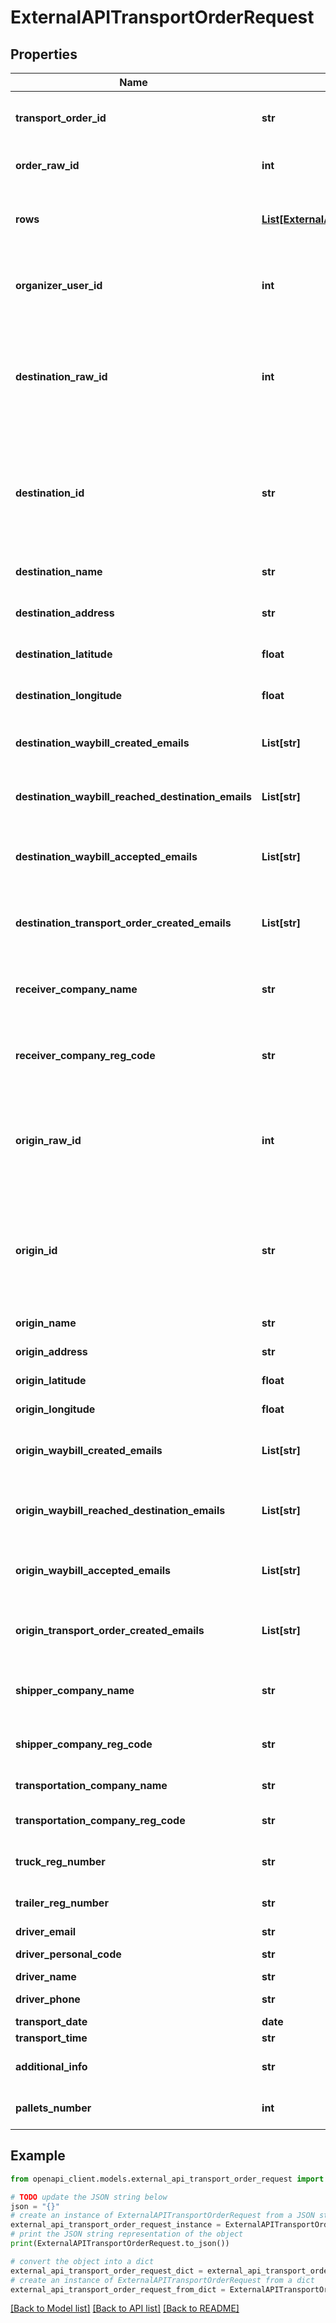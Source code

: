 # ExternalAPITransportOrderRequest


## Properties

Name | Type | Description | Notes
------------ | ------------- | ------------- | -------------
**transport_order_id** | **str** | Unique identifier of the transport order in your system | 
**order_raw_id** | **int** | Unique identifier of the order in your system | [optional] 
**rows** | [**List[ExternalAPITransportOrderRowRequest]**](ExternalAPITransportOrderRowRequest.md) | List of assortments associated with the transport order | 
**organizer_user_id** | **int** | Organizer user ID. Required unless a default values has been set for the API key | [optional] 
**destination_raw_id** | **int** | Unique identifier of the destination in Waybiller. Either this field or destination_raw_id must be provided when creating a new transport order | [optional] 
**destination_id** | **str** | Unique identifier of the destination in your system. Either this field or destination_raw_id must be provided when creating a new transport order | [optional] 
**destination_name** | **str** | Name of the destination location | [optional] 
**destination_address** | **str** | Address of the destination location | [optional] 
**destination_latitude** | **float** | Latitude of the destination location | [optional] 
**destination_longitude** | **float** | Longitude of the destination location | [optional] 
**destination_waybill_created_emails** | **List[str]** | List of emails to notify when a waybill is created for this destination | [optional] 
**destination_waybill_reached_destination_emails** | **List[str]** | List of emails to notify when a waybill reaches this destination | [optional] 
**destination_waybill_accepted_emails** | **List[str]** | List of emails to notify when a waybill is accepted at this destination | [optional] 
**destination_transport_order_created_emails** | **List[str]** | List of emails to notify when a transport order is created for this destination | [optional] 
**receiver_company_name** | **str** | Name of the company that owns the destination location | [optional] 
**receiver_company_reg_code** | **str** | Registration code of the company that owns the destination location | [optional] 
**origin_raw_id** | **int** | Unique identifier of the origin in Waybiller. Either this field or origin_id must be provided when creating a new transport order | [optional] 
**origin_id** | **str** | Unique identifier of the origin in your system. Either this field or origin_raw_id must be provided when creating a new transport order | [optional] 
**origin_name** | **str** | Name of the origin location | [optional] 
**origin_address** | **str** | Address of the origin location | [optional] 
**origin_latitude** | **float** | Latitude of the origin location | [optional] 
**origin_longitude** | **float** | Longitude of the origin location | [optional] 
**origin_waybill_created_emails** | **List[str]** | List of emails to notify when a waybill is created from this origin | [optional] 
**origin_waybill_reached_destination_emails** | **List[str]** | List of emails to notify when a waybill from this origin reaches destination | [optional] 
**origin_waybill_accepted_emails** | **List[str]** | List of emails to notify when a waybill from this origin is accepted | [optional] 
**origin_transport_order_created_emails** | **List[str]** | List of emails to notify when a transport order is created from this origin | [optional] 
**shipper_company_name** | **str** | Name of the company that owns the origin location | [optional] 
**shipper_company_reg_code** | **str** | Registration code of the company that owns the origin location | [optional] 
**transportation_company_name** | **str** | Transportation company name | [optional] 
**transportation_company_reg_code** | **str** | Transportation company registration code | [optional] 
**truck_reg_number** | **str** | Registration number of the truck | [optional] 
**trailer_reg_number** | **str** | Registration number of the trailer | [optional] 
**driver_email** | **str** | Driver email | [optional] 
**driver_personal_code** | **str** | Driver personal code | [optional] 
**driver_name** | **str** | Driver name | [optional] 
**driver_phone** | **str** | Driver phone number | [optional] 
**transport_date** | **date** | Date of transport | 
**transport_time** | **str** | Time of transport | [optional] 
**additional_info** | **str** | Additional information for drivers | [optional] 
**pallets_number** | **int** | Number of pallets in the transport order | [optional] 

## Example

```python
from openapi_client.models.external_api_transport_order_request import ExternalAPITransportOrderRequest

# TODO update the JSON string below
json = "{}"
# create an instance of ExternalAPITransportOrderRequest from a JSON string
external_api_transport_order_request_instance = ExternalAPITransportOrderRequest.from_json(json)
# print the JSON string representation of the object
print(ExternalAPITransportOrderRequest.to_json())

# convert the object into a dict
external_api_transport_order_request_dict = external_api_transport_order_request_instance.to_dict()
# create an instance of ExternalAPITransportOrderRequest from a dict
external_api_transport_order_request_from_dict = ExternalAPITransportOrderRequest.from_dict(external_api_transport_order_request_dict)
```
[[Back to Model list]](../README.md#documentation-for-models) [[Back to API list]](../README.md#documentation-for-api-endpoints) [[Back to README]](../README.md)


